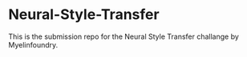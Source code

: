 # Neural-Style-Transfer
This is the submission repo for the Neural Style Transfer challange by Myelinfoundry.
